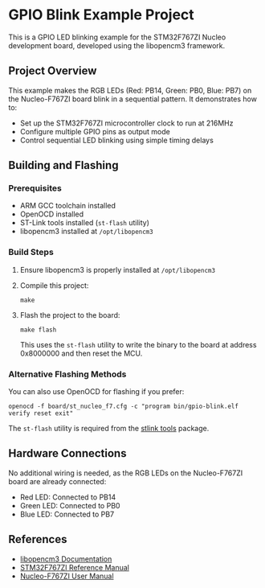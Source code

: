 # GPIO Blink Example Project

This is a GPIO LED blinking example for the STM32F767ZI Nucleo development board, developed using the libopencm3 framework.

## Project Overview

This example makes the RGB LEDs (Red: PB14, Green: PB0, Blue: PB7) on the Nucleo-F767ZI board blink in a sequential pattern. It demonstrates how to:

- Set up the STM32F767ZI microcontroller clock to run at 216MHz
- Configure multiple GPIO pins as output mode
- Control sequential LED blinking using simple timing delays

## Building and Flashing

### Prerequisites

- ARM GCC toolchain installed
- OpenOCD installed
- ST-Link tools installed (`st-flash` utility)
- libopencm3 installed at `/opt/libopencm3`

### Build Steps

1. Ensure libopencm3 is properly installed at `/opt/libopencm3`

2. Compile this project:
   ```
   make
   ```

3. Flash the project to the board:
   ```
   make flash
   ```

   This uses the `st-flash` utility to write the binary to the board at address 0x8000000 and then reset the MCU.

### Alternative Flashing Methods

You can also use OpenOCD for flashing if you prefer:

```
openocd -f board/st_nucleo_f7.cfg -c "program bin/gpio-blink.elf verify reset exit"
```

The `st-flash` utility is required from the [stlink tools](https://github.com/stlink-org/stlink) package.

## Hardware Connections

No additional wiring is needed, as the RGB LEDs on the Nucleo-F767ZI board are already connected:
- Red LED: Connected to PB14
- Green LED: Connected to PB0
- Blue LED: Connected to PB7

## References

- [libopencm3 Documentation](https://libopencm3.org/docs/latest/stm32f7/)
- [STM32F767ZI Reference Manual](https://www.st.com/resource/en/reference_manual/dm00224583.pdf)
- [Nucleo-F767ZI User Manual](https://www.st.com/resource/en/user_manual/dm00244518.pdf)
